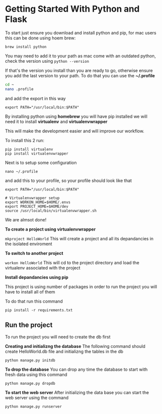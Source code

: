 # Getting Started With Python and Flask

To start just ensure you download and install python and pip, for mac users this can be done using hoem brew:

`brew install python`

You may need to add it to your path as mac come with an outdated python, check the version using
`python --version`

If that's the version you install than you are ready to go, otherwise ensure you add the last version to your path.
To do that you can use the **~/.profile**

```sh
cd ~
nano .profile
```

and add the export in this way
```
export PATH="/usr/local/bin:$PATH"
```

By installing python using **homebrew** you will have pip installed 
we will need it to install **virtualenv** and **virtualenvwrapper**

This will make the development easier and will improve our workflow.

To install this 2 run:
```
pip install virtualenv
pip install virtualenvwrapper
```

Next is to setup some configuration



```
nano ~/.profile
```

and add this to your profile, so your profile should look like that

```
export PATH="/usr/local/bin:$PATH"

# Virtualenvwrapper setup
export WORKON_HOME=$HOME/.envs
export PROJECT_HOME=$HOME/dev
source /usr/local/bin/virtualenvwrapper.sh
```
We are almsot done!

**To create a project using virtualenvwrapper**

`mkproject HelloWorld`
This will create a project and all its depandancies in the isolated enviroment

**To switch to another project**

`workon HelloWorld`
This will cd to the project directory and load the virtualenv associated with the project

**Install depandancies using pip**

This project is using number of packages in order to run the project you will have to install all of them

To do that run this command
```
pip install -r requirements.txt
```



## Run the project

To run the project you will need to create the db first

**Creating and initializng the database**
The following command should create HelloWorld.db file and initializng the tables in the db
```
python manage.py initdb
```

**To drop the database**
You can drop any time the database to start with fresh data using this command
```
python manage.py dropdb
```

**To start the web server**
After initializing the data base you can start the web server using the command
```
python manage.py runserver
```